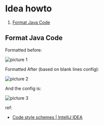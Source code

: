 # Idea howto

1. [Format Java Code](#format-java-code)

## Format Java Code

Formatted before:

![picture 1](https://mark-vue-oss.oss-cn-hangzhou.aliyuncs.com/idea-howto-1642903465675-0730aa23132da04120e3193590193936a8ac2411040ce6b2c93217420457c8a4.png)  

Formatted After (based on blank lines config):

![picture 2](https://mark-vue-oss.oss-cn-hangzhou.aliyuncs.com/idea-howto-1642903488775-6d1f06a7ee6234f8e0e4b6d8e00ab6866087270d48a2502399c0e724dfdc6b52.png)  

And the config is:

![picture 3](https://mark-vue-oss.oss-cn-hangzhou.aliyuncs.com/idea-howto-1642903515256-b88a76532bc758fca2d8e180788a9f5128614c3d4da138144a72f9e33e8dba51.png)  

ref:

- [Code style schemes | IntelliJ IDEA](https://www.jetbrains.com/help/idea/configuring-code-style.html#configure-code-style-schemes)
